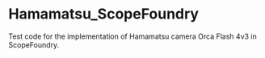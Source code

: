 # Hamamatsu_ScopeFoundry
Test code for the implementation of Hamamatsu camera Orca Flash 4v3 in ScopeFoundry. 
